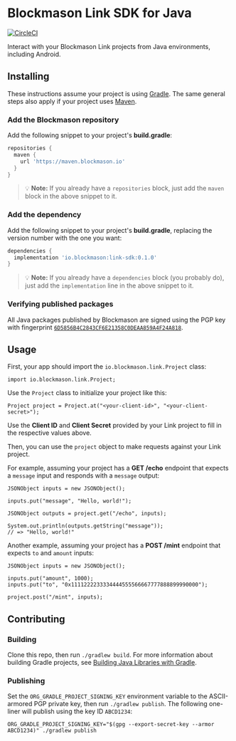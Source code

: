 # Blockmason Link SDK for Java

[![CircleCI][1]][2]

Interact with your Blockmason Link projects from Java environments,
including Android.

## Installing

These instructions assume your project is using [Gradle][4]. The same
general steps also apply if your project uses [Maven][5].

### Add the Blockmason repository

Add the following snippet to your project's **build.gradle**:

```groovy
repositories {
  maven {
    url 'https://maven.blockmason.io'
  }
}
```

> 💡 **Note:** If you already have a `repositories` block, just add
> the `maven` block in the above snippet to it.

### Add the dependency

Add the following snippet to your project's **build.gradle**, replacing
the version number with the one you want:

```groovy
dependencies {
  implementation 'io.blockmason:link-sdk:0.1.0'
}
```

> 💡 **Note:** If you already have a `dependencies` block (you probably
> do), just add the `implementation` line in the above snippet to it.

### Verifying published packages

All Java packages published by Blockmason are signed using the PGP key
with fingerprint [`6D5856B4C2843CF6E21358C0DEAA859A4F24A818`][6].

## Usage

First, your app should import the `io.blockmason.link.Project` class:

```
import io.blockmason.link.Project;
```

Use the `Project` class to initialize your project like this:

```
Project project = Project.at("<your-client-id>", "<your-client-secret>");
```

Use the **Client ID** and **Client Secret** provided by your Link project
to fill in the respective values above.

Then, you can use the `project` object to make requests against your
Link project.

For example, assuming your project has a **GET /echo** endpoint that
expects a `message` input and responds with a `message` output:

```
JSONObject inputs = new JSONObject();

inputs.put("message", "Hello, world!");

JSONObject outputs = project.get("/echo", inputs);

System.out.println(outputs.getString("message"));
// => "Hello, world!"
```

Another example, assuming your project has a **POST /mint** endpoint
that expects `to` and `amount` inputs:

```
JSONObject inputs = new JSONObject();

inputs.put("amount", 1000);
inputs.put("to", "0x1111222233334444555566667777888899990000");

project.post("/mint", inputs);
```

## Contributing

### Building

Clone this repo, then run `./gradlew build`. For more information about
building Gradle projects, see [Building Java Libraries with Gradle][3].

### Publishing

Set the `ORG_GRADLE_PROJECT_SIGNING_KEY` environment variable to the
ASCII-armored PGP private key, then run `./gradlew publish`. The
following one-liner will publish using the key ID `ABCD1234`:

```
ORG_GRADLE_PROJECT_SIGNING_KEY="$(gpg --export-secret-key --armor ABCD1234)" ./gradlew publish
```

[1]: https://circleci.com/gh/blockmason/link-sdk.java.svg?style=svg
[2]: https://circleci.com/gh/blockmason/link-sdk.java
[3]: https://guides.gradle.org/building-java-libraries/
[4]: https://gradle.org/
[5]: https://maven.apache.org/
[6]: https://maven.blockmason.io/keys/4F24A818.asc
